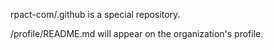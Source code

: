 rpact-com/.github is a special repository.

/profile/README.md will appear on the organization's profile.
